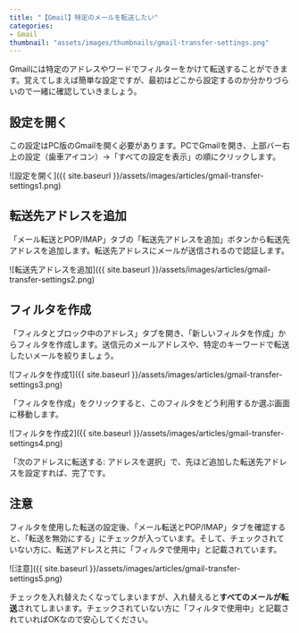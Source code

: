 ```yaml
---
title: "【Gmail】特定のメールを転送したい"
categories:
- Gmail
thumbnail: "assets/images/thumbnails/gmail-transfer-settings.png"
---
```


Gmailには特定のアドレスやワードでフィルターをかけて転送することができます。覚えてしまえば簡単な設定ですが、最初はどこから設定するのか分かりづらいので一緒に確認していきましょう。
<!--more-->

## 設定を開く
この設定はPC版のGmailを開く必要があります。PCでGmailを開き、上部バー右上の設定（歯車アイコン）→「すべての設定を表示」の順にクリックします。

![設定を開く]({{ site.baseurl }}/assets/images/articles/gmail-transfer-settings1.png)

## 転送先アドレスを追加
「メール転送とPOP/IMAP」タブの「転送先アドレスを追加」ボタンから転送先アドレスを追加します。転送先アドレスにメールが送信されるので認証します。

![転送先アドレスを追加]({{ site.baseurl }}/assets/images/articles/gmail-transfer-settings2.png)

## フィルタを作成
「フィルタとブロック中のアドレス」タブを開き、「新しいフィルタを作成」からフィルタを作成します。送信元のメールアドレスや、特定のキーワードで転送したいメールを絞りましょう。

![フィルタを作成1]({{ site.baseurl }}/assets/images/articles/gmail-transfer-settings3.png)

「フィルタを作成」をクリックすると、このフィルタをどう利用するか選ぶ画面に移動します。

![フィルタを作成2]({{ site.baseurl }}/assets/images/articles/gmail-transfer-settings4.png)

「次のアドレスに転送する: アドレスを選択」で、先ほど追加した転送先アドレスを設定すれば、完了です。

## 注意
フィルタを使用した転送の設定後、「メール転送とPOP/IMAP」タブを確認すると、「転送を無効にする」にチェックが入っています。そして、チェックされていない方に、転送アドレスと共に「フィルタで使用中」と記載されています。

![注意]({{ site.baseurl }}/assets/images/articles/gmail-transfer-settings5.png)

チェックを入れ替えたくなってしまいますが、入れ替えると**すべてのメールが転送**されてしまいます。チェックされていない方に「フィルタで使用中」と記載されていればOKなので安心してください。
